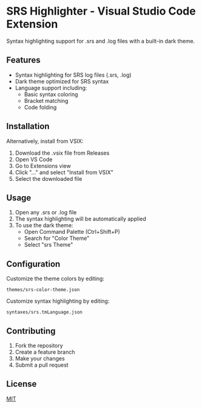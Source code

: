 # SRS Highlighter - Visual Studio Code Extension

Syntax highlighting support for .srs and .log files with a built-in dark theme.

## Features

- Syntax highlighting for SRS log files (.srs, .log)
- Dark theme optimized for SRS syntax
- Language support including:
  - Basic syntax coloring
  - Bracket matching
  - Code folding

## Installation

<!-- 1. Open VS Code
2. Go to Extensions view (Ctrl+Shift+X)
3. Search for "SRS Highlighter"
4. Click Install -->

Alternatively, install from VSIX:
1. Download the .vsix file from Releases
2. Open VS Code
3. Go to Extensions view
4. Click "..." and select "Install from VSIX"
5. Select the downloaded file

## Usage

1. Open any .srs or .log file
2. The syntax highlighting will be automatically applied
3. To use the dark theme:
   - Open Command Palette (Ctrl+Shift+P)
   - Search for "Color Theme"
   - Select "srs Theme"

## Configuration

Customize the theme colors by editing:
```
themes/srs-color-theme.json
```

Customize syntax highlighting by editing:
```
syntaxes/srs.tmLanguage.json
```

## Contributing

1. Fork the repository
2. Create a feature branch
3. Make your changes
4. Submit a pull request

## License

[MIT](LICENSE)
